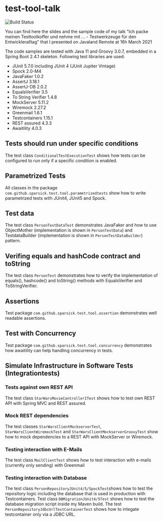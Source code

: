 # test-tool-talk

![Build Status](https://github.com/sparsick/test-tool-talk/workflows/MavenBuild/badge.svg)

You can find here the slides and the sample code of my talk "Ich packe meinen Testtoolkoffer und nehme mit ... - Testwerkzeuge für den Entwickleralltag" that I presented on Javaland Remote at 16h March 2021

The code samples are tested with Java 11 and Groovy 3.0.7, embedded in a Spring Boot 2.4.1 skeleton.
Following test libraries are used:
- JUnit 5.7.0 including JUnit 4 (JUnit Jupiter Vintage)
- Spock 2.0-M4
- JavaFaker 1.0.2
- AssertJ 3.18.1
- AssertJ-DB 2.0.2
- EqualsVerifier 3.5
- To String Verifier 1.4.8
- MockServer 5.11.2
- Wiremock 2.27.2
- Greenmail 1.6.1
- Testcontainers 1.15.1
- REST assured 4.3.3
- Awaitility 4.0.3

## Tests should run under specific conditions
The test class `ConditionalTestExecutionTest` shows how tests can be configured to run only if a specific condition is enabled.

## Parametrized Tests
All classes in the package `com.github.sparsick.test.tool.parametrizedtests` show how to write parametrized tests with JUnit4, JUnit5 and Spock.

## Test data
The test class `PersonTestDataTest` demonstrates JavaFaker and how to use ObjectMother (implementation is shown in `PersonTestData`) and TestdataBuilder (implementation is shown in `PersonTestDataBuilder`) pattern.

## Verifing equals and hashCode contract and toString
The test class `PersonTest` demonstrates how to verify the implementation of equals(), hashcode() and toString() methods with EqualsVerifier and ToStringVerifier.

## Assertions
Test package `com.github.sparsick.test.tool.assertion` demonstrates well readable assertions.

## Test with Concurrency
Test package `com.github.sparsick.test.tool.concurrency` demonstrates how awaitility can help handling concurrency in tests.

## Simulate Infrastructure in Software Tests (Integrationtests)

### Tests against own REST API
The test class `StarWarsMovieControllerITest` shows how to test own REST API with Spring MVC and REST assured.

### Mock REST dependencies
The test classes `StarWarsClientMockserverTest`, `StarWarsClientWiremockTest` and `StarWarsClientMockserverGroovyTest` show how to mock dependencies to a REST API with MockServer or Wiremock.

### Testing interaction with E-Mails
The test class `MailClientTest` shows how to test interaction with e-mails (currently only sending) with Greenmail

### Testing interaction with Database
The test class `PersonRepositoryJUnit4/5/SpockTest`shows how to test the repository logic including the database that is used in production with Testcontainers.
Test class `DBMigrationJUnit4/5Test` shows how to test the database migration script inside my Maven build.
The test `PersonRepositoryJdbcUrlTestContainerTest` shows how to integate testcontainer only via a JDBC URL.
